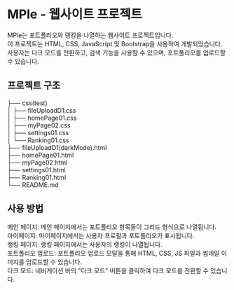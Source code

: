 # MPle - 웹사이트 프로젝트

MPle는 포트폴리오와 랭킹을 나열하는 웹사이트 프로젝트입니다. <br>
이 프로젝트는 HTML, CSS, JavaScript 및 Bootstrap을 사용하여 개발되었습니다. <br>
사용자는 다크 모드를 전환하고, 검색 기능을 사용할 수 있으며, 포트폴리오를 업로드할 수 있습니다.

## 프로젝트 구조

├── css(test) <br>
│ ├── fileUploadD1.css <br>
│ ├── homePage01.css <br>
│ ├── myPage02.css <br>
│ ├── settings01.css <br>
│ └── Ranking01.css <br>
├── fileUploadD1(darkMode).html <br>
├── homePage01.html <br>
├── myPage02.html <br>
├── settings01.html <br>
├── Ranking01.html <br>
└── README.md

## 사용 방법
메인 페이지: 메인 페이지에서는 포트폴리오 항목들이 그리드 형식으로 나열됩니다. <br>
마이페이지: 마이페이지에서는 사용자 프로필과 포트폴리오가 표시됩니다. <br>
랭킹 페이지: 랭킹 페이지에서는 사용자의 랭킹이 나열됩니다. <br>
포트폴리오 업로드: 포트폴리오 업로드 모달을 통해 HTML, CSS, JS 파일과 썸네일 이미지를 업로드할 수 있습니다. <br>
다크 모드: 네비게이션 바의 "다크 모드" 버튼을 클릭하여 다크 모드를 전환할 수 있습니다.
